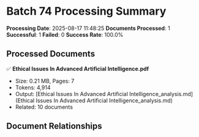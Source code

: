 # Batch 74 Processing Summary

**Processing Date**: 2025-08-17 11:48:25
**Documents Processed**: 1
**Successful**: 1
**Failed**: 0
**Success Rate**: 100.0%

## Processed Documents

✅ **Ethical Issues In Advanced Artificial Intelligence.pdf**
   - Size: 0.21 MB, Pages: 7
   - Tokens: 4,914
   - Output: [Ethical Issues In Advanced Artificial Intelligence_analysis.md](Ethical Issues In Advanced Artificial Intelligence_analysis.md)
   - Related: 10 documents

## Document Relationships
